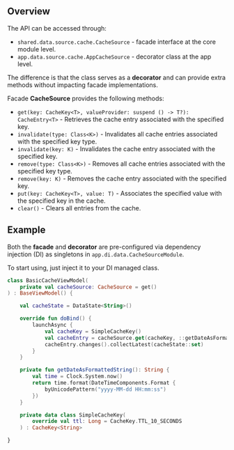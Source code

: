 ## Overview

The API can be accessed through:
- `shared.data.source.cache.CacheSource` - facade interface at the core module level.
- `app.data.source.cache.AppCacheSource` - decorator class at the app level.

The difference is that the class serves as a **decorator** and can provide extra methods without impacting facade implementations.

Facade **CacheSource** provides the following methods:

- `get(key: CacheKey<T>, valueProvider: suspend () -> T?): CacheEntry<T>` - Retrieves the cache entry associated with the specified key.
- `invalidate(type: Class<K>)` - Invalidates all cache entries associated with the specified key type.
- `invalidate(key: K)` - Invalidates the cache entry associated with the specified key.
- `remove(type: Class<K>)` - Removes all cache entries associated with the specified key type.
- `remove(key: K)` - Removes the cache entry associated with the specified key.
- `put(key: CacheKey<T>, value: T)` - Associates the specified value with the specified key in the cache.
- `clear()` - Clears all entries from the cache. 

## Example

Both the **facade** and **decorator** are pre-configured via dependency injection (DI) as singletons in `app.di.data.CacheSourceModule`.

To start using, just inject it to your DI managed class.

```kotlin
class BasicCacheViewModel(
    private val cacheSource: CacheSource = get()
) : BaseViewModel() {

    val cacheState = DataState<String>()

    override fun doBind() {
        launchAsync {
            val cacheKey = SimpleCacheKey()
            val cacheEntry = cacheSource.get(cacheKey, ::getDateAsFormattedString)
            cacheEntry.changes().collectLatest(cacheState::set)
        }
    }

    private fun getDateAsFormattedString(): String {
        val time = Clock.System.now()
        return time.format(DateTimeComponents.Format {
            byUnicodePattern("yyyy-MM-dd HH:mm:ss")
        })
    }

    private data class SimpleCacheKey(
        override val ttl: Long = CacheKey.TTL_10_SECONDS
    ) : CacheKey<String>

}
```
